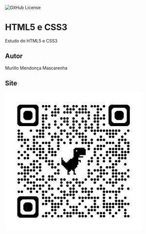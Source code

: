 ![GitHub License](https://img.shields.io/github/license/mmendoncamascarenha/site)


# HTML5 e CSS3 
Estudo do HTML5 e CSS3
## Autor
Murillo Mendonça Mascarenha
## Site
![](img/qrcode.png) 
